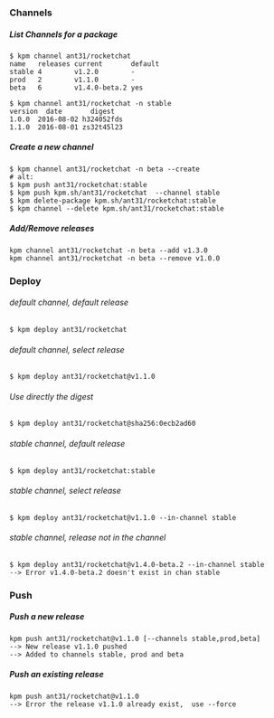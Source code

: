 ### Channels

##### List Channels for a package
```
$ kpm channel ant31/rocketchat
name   releases current       default
stable 4        v1.2.0        -
prod   2        v1.1.0        -
beta   6        v1.4.0-beta.2 yes
```

```
$ kpm channel ant31/rocketchat -n stable
version  date       digest
1.0.0  2016-08-02 h324052fds
1.1.0  2016-08-01 zs32t45l23
```
##### Create a new channel
```
$ kpm channel ant31/rocketchat -n beta --create
# alt:
$ kpm push ant31/rocketchat:stable
$ kpm push kpm.sh/ant31/rocketchat  --channel stable
$ kpm delete-package kpm.sh/ant31/rocketchat:stable
$ kpm channel --delete kpm.sh/ant31/rocketchat:stable

```
##### Add/Remove releases
```
kpm channel ant31/rocketchat -n beta --add v1.3.0
kpm channel ant31/rocketchat -n beta --remove v1.0.0
```

### Deploy
###### default channel, default release
`$ kpm deploy ant31/rocketchat`

###### default channel, select release
`$ kpm deploy ant31/rocketchat@v1.1.0`

###### Use directly the digest
`$ kpm deploy ant31/rocketchat@sha256:0ecb2ad60`

###### stable channel, default release
`$ kpm deploy ant31/rocketchat:stable`

###### stable channel, select release
`$ kpm deploy ant31/rocketchat@v1.1.0 --in-channel stable`

###### stable channel, release not in the channel
```
$ kpm deploy ant31/rocketchat@v1.4.0-beta.2 --in-channel stable
--> Error v1.4.0-beta.2 doesn't exist in chan stable
```

### Push
##### Push a new release
```
kpm push ant31/rocketchat@v1.1.0 [--channels stable,prod,beta]
--> New release v1.1.0 pushed
--> Added to channels stable, prod and beta
```

##### Push an existing release
```
kpm push ant31/rocketchat@v1.1.0
--> Error the release v1.1.0 already exist,  use --force
```
